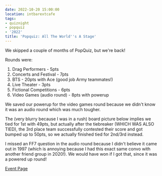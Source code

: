 ```yaml
---
date: 2022-10-20 15:00:00
location: intbarextcafe
tags:
- quiznight
- popquiz
- '2022'
title: 'Popquiz: All The World''s A Stage'
---
```


We skipped a couple of months of PopQuiz, but we're back!

Rounds were:

1. Drag Performers - 5pts
2. Concerts and Festival - 7pts
3. BTS - 20pts with Ace (good job Army teammates!)
4. Live Theater - 3pts
5. Fictional Competitions - 6pts
6. Video Games (audio round) - 8pts with powerup

We saved our powerup for the video games round because we didn't know it was an audio round which was much tougher.

The (very blurry because I was in a rush) board picture below implies we tied for 1st with 49pts, but actually after the tiebreaker (WHICH WAS ALSO TIED), the 3rd place team successfully contested their score and got bumped up to 50pts, so we actually finished tied for 2nd/3rd instead.

I missed an FF7 question in the audio round because I didn't believe it came out in 1997 (which is annoying because I had this exact same convo with another friend group in 2020!). We would have won if I got that, since it was a powered up round!

[Event Page](https://www.facebook.com/events/2389925037825874/)